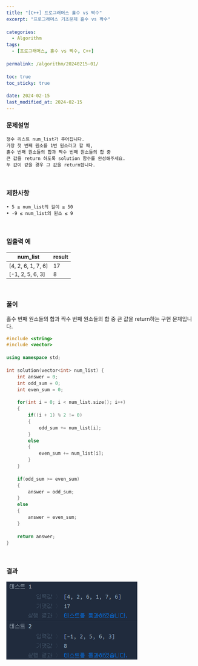 ```yaml
---
title: "[C++] 프로그래머스 홀수 vs 짝수"
excerpt: "프로그래머스 기초문제 홀수 vs 짝수"

categories:
  - Algorithm
tags:
  - [프로그래머스, 홀수 vs 짝수, C++]

permalink: /algorithm/20240215-01/

toc: true
toc_sticky: true

date: 2024-02-15
last_modified_at: 2024-02-15
---
```


### 문제설명

    정수 리스트 num_list가 주어집니다.
    가장 첫 번째 원소를 1번 원소라고 할 때,
    홀수 번째 원소들의 합과 짝수 번째 원소들의 합 중
    큰 값을 return 하도록 solution 함수를 완성해주세요.
    두 값이 같을 경우 그 값을 return합니다.

<br/>

### 제한사항

    • 5 ≤ num_list의 길이 ≤ 50
    • -9 ≤ num_list의 원소 ≤ 9

<br/>

### 입출력 예

|num_list|result|
|---|---|
|[4, 2, 6, 1, 7, 6]|17|
|[-1, 2, 5, 6, 3]|8|

<br/>

### 풀이

홀수 번째 원소들의 합과 짝수 번째 원소들의 합 중 큰 값을 return하는 구현 문제입니다.

```cpp
#include <string>
#include <vector>

using namespace std;

int solution(vector<int> num_list) {
    int answer = 0;
    int odd_sum = 0;
    int even_sum = 0;
    
    for(int i = 0; i < num_list.size(); i++)
    {
        if((i + 1) % 2 != 0)
        {
            odd_sum += num_list[i];
        }
        else
        {
            even_sum += num_list[i];
        }
    }
    
    if(odd_sum >= even_sum)
    {
        answer = odd_sum;
    }
    else
    {
        answer = even_sum;
    }
    
    return answer;
}
```

<br/>

### 결과
![코드 실행결과](/assets/images/posts_img/20240215-01/001.png "코드 실행결과")

<script async src="https://pagead2.googlesyndication.com/pagead/js/adsbygoogle.js?client=ca-pub-9590884639502637"
     crossorigin="anonymous"></script>
<!-- devlogbase_01 -->
<ins class="adsbygoogle"
     style="display:block"
     data-ad-client="ca-pub-9590884639502637"
     data-ad-slot="4742297382"
     data-ad-format="auto"
     data-full-width-responsive="true"></ins>
<script>
     (adsbygoogle = window.adsbygoogle || []).push({});
</script>
